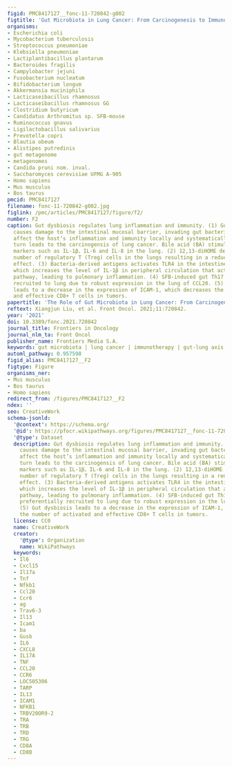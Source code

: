 ```yaml
---
figid: PMC8417127__fonc-11-720842-g002
figtitle: 'Gut Microbiota in Lung Cancer: From Carcinogenesis to Immunotherapy'
organisms:
- Escherichia coli
- Mycobacterium tuberculosis
- Streptococcus pneumoniae
- Klebsiella pneumoniae
- Lactiplantibacillus plantarum
- Bacteroides fragilis
- Campylobacter jejuni
- Fusobacterium nucleatum
- Bifidobacterium longum
- Akkermansia muciniphila
- Lacticaseibacillus rhamnosus
- Lacticaseibacillus rhamnosus GG
- Clostridium butyricum
- Candidatus Arthromitus sp. SFB-mouse
- Ruminococcus gnavus
- Ligilactobacillus salivarius
- Prevotella copri
- Blautia obeum
- Alistipes putredinis
- gut metagenome
- metagenomes
- Candida pruni nom. inval.
- Saccharomyces cerevisiae UFMG A-905
- Homo sapiens
- Mus musculus
- Bos taurus
pmcid: PMC8417127
filename: fonc-11-720842-g002.jpg
figlink: /pmc/articles/PMC8417127/figure/f2/
number: F2
caption: Gut dysbiosis regulates lung inflammation and immunity. (1) Gut dysbiosis
  causes damage to the intestinal mucosal barrier, invading gut bacteria and metabolites
  affect the host’s inflammation and immunity locally and systematically which in
  turn leads to the carcinogensis of lung cancer. Bile acid (BA) stimulates inflammatory
  markers such as IL-1β、IL-6 and IL-8 in the lung. (2) 12,13-diHOME decreases the
  number of regulatory T (Treg) cells in the lungs resulting in a reduced anti-inflammatory
  effect. (3) Bacteria-derived antigens activates TLR4 in the intestine immune cells,
  which increases the level of IL-1β in peripheral circulation that activates NF-κB
  pathway, leading to pulmonary inflammation. (4) SFB-induced gut Th17 cells are preferentially
  recruited to lung due to robust expression in the lung of CCL20. (5) Gut dysbiosis
  leads to a decrease in the expression of ICAM-1, which decreases the number of activated
  and effective CD8+ T cells in tumors.
papertitle: 'The Role of Gut Microbiota in Lung Cancer: From Carcinogenesis to Immunotherapy.'
reftext: Xiangjun Liu, et al. Front Oncol. 2021;11:720842.
year: '2021'
doi: 10.3389/fonc.2021.720842
journal_title: Frontiers in Oncology
journal_nlm_ta: Front Oncol
publisher_name: Frontiers Media S.A.
keywords: gut microbiota | lung cancer | immunotherapy | gut-lung axis | biomarker
automl_pathway: 0.957598
figid_alias: PMC8417127__F2
figtype: Figure
organisms_ner:
- Mus musculus
- Bos taurus
- Homo sapiens
redirect_from: /figures/PMC8417127__F2
ndex: ''
seo: CreativeWork
schema-jsonld:
  '@context': https://schema.org/
  '@id': https://pfocr.wikipathways.org/figures/PMC8417127__fonc-11-720842-g002.html
  '@type': Dataset
  description: Gut dysbiosis regulates lung inflammation and immunity. (1) Gut dysbiosis
    causes damage to the intestinal mucosal barrier, invading gut bacteria and metabolites
    affect the host’s inflammation and immunity locally and systematically which in
    turn leads to the carcinogensis of lung cancer. Bile acid (BA) stimulates inflammatory
    markers such as IL-1β、IL-6 and IL-8 in the lung. (2) 12,13-diHOME decreases the
    number of regulatory T (Treg) cells in the lungs resulting in a reduced anti-inflammatory
    effect. (3) Bacteria-derived antigens activates TLR4 in the intestine immune cells,
    which increases the level of IL-1β in peripheral circulation that activates NF-κB
    pathway, leading to pulmonary inflammation. (4) SFB-induced gut Th17 cells are
    preferentially recruited to lung due to robust expression in the lung of CCL20.
    (5) Gut dysbiosis leads to a decrease in the expression of ICAM-1, which decreases
    the number of activated and effective CD8+ T cells in tumors.
  license: CC0
  name: CreativeWork
  creator:
    '@type': Organization
    name: WikiPathways
  keywords:
  - Il6
  - Cxcl15
  - Il17a
  - Tnf
  - Nfkb1
  - Ccl20
  - Ccr6
  - ag
  - Trav6-3
  - Il13
  - Icam1
  - ba
  - Gusb
  - IL6
  - CXCL8
  - IL17A
  - TNF
  - CCL20
  - CCR6
  - LOC505306
  - TARP
  - IL13
  - ICAM1
  - NFKB1
  - TRBV20OR9-2
  - TRA
  - TRB
  - TRD
  - TRG
  - CD8A
  - CD8B
---
```

